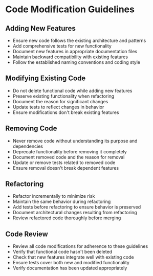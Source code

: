 # Code Modification Guidelines

## Adding New Features
- Ensure new code follows the existing architecture and patterns
- Add comprehensive tests for new functionality
- Document new features in appropriate documentation files
- Maintain backward compatibility with existing features
- Follow the established naming conventions and coding style

## Modifying Existing Code
- Do not delete functional code while adding new features
- Preserve existing functionality when refactoring
- Document the reason for significant changes
- Update tests to reflect changes in behavior
- Ensure modifications don't break existing features

## Removing Code
- Never remove code without understanding its purpose and dependencies
- Deprecate functionality before removing it completely
- Document removed code and the reason for removal
- Update or remove tests related to removed code
- Ensure removal doesn't break dependent features

## Refactoring
- Refactor incrementally to minimize risk
- Maintain the same behavior during refactoring
- Add tests before refactoring to ensure behavior is preserved
- Document architectural changes resulting from refactoring
- Review refactored code thoroughly before merging

## Code Review
- Review all code modifications for adherence to these guidelines
- Verify that functional code hasn't been deleted
- Check that new features integrate well with existing code
- Ensure tests cover both new and modified functionality
- Verify documentation has been updated appropriately 